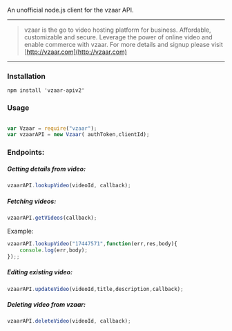 An unofficial node.js client for the vzaar API.

---

>vzaar is the go to video hosting platform for business. Affordable, customizable and secure. Leverage the power of online video and enable commerce with vzaar. For more details and signup please visit [http://vzaar.com](http://vzaar.com)

----

### Installation

    npm install 'vzaar-apiv2'


### Usage

```javascript

var Vzaar = require("vzaar");
var vzaarAPI = new Vzaar( authToken,clientId);

```


### Endpoints:


##### Getting details from video:
```javascript
vzaarAPI.lookupVideo(videoId, callback);
```

##### Fetching videos:
```javascript
vzaarAPI.getVideos(callback);
```

Example:

```javascript
vzaarAPI.lookupVideo("17447571",function(err,res,body){
	console.log(err,body);
});;
```

##### Editing existing video:
```javascript
vzaarAPI.updateVideo(videoId,title,description,callback);
```



##### Deleting video from vzaar:
```javascript
vzaarAPI.deleteVideo(videoId, callback);
```
